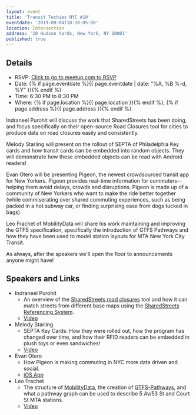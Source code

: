 ```yaml
---
layout: event
title: 'Transit Techies NYC #10'
eventdate: '2019-09-04T18:30-05:00'
location: Intersection
address: '10 Hudson Yards, New York, NY 10001'
published: true
---
```


## Details

- RSVP: [Click to go to meetup.com to RSVP](https://www.meetup.com/Transit-Techies-NYC/events/263684513/)
- Date: {% if page.eventdate %}{{ page.eventdate | date: "%A, %B %-d, %Y" }}{% endif %}
- Time: 6:30 PM to 8:30 PM
- Where: {% if page.location %}{{ page.location }}{% endif %}, {% if page.address %}{{ page.address }}{% endif %}

Indraneel Purohit will discuss the work that SharedStreets has been doing, and focus specifically on their open-source Road Closures tool for cities to produce data on road closures easily and consistently.

Melody Starling will present on the rollout of SEPTA of Philadelphia Key cards and how transit cards can be embedded into random objects. They will demonstrate how these embedded objects can be read with Android readers!	

Evan Otero will be presenting Pigeon, the newest crowdsourced transit app for New Yorkers. Pigeon provides real-time information for commuters--helping them avoid delays, crowds and disruptions. Pigeon is made up of a community of New Yorkers who want to make the ride better together (while commiserating over shared commuting experiences, such as being packed in a hot subway car, or finding surprising ease from dogs tucked in bags).

Leo Frachet of MobilityData will share his work maintaining and improving the GTFS specification, specifically the introduction of GTFS Pathways and how they have been used to model station layouts for MTA New York City Transit.

As always, after the speakers we'll open the floor to announcements anyone might have!

## Speakers and Links

- Indraneel Purohit
  - An overview of the [SharedStreets road closures](https://sharedstreets.io/incidents-construction-closures/) tool and how it can match streets from different base maps using the [SharedStreets Referencing System](https://sharedstreets.io/getting-started-with-the-sharedstreets-referencing-system/).
  - [Video](https://www.youtube.com/watch?v=LUbZs_Kv-Pg)
- Melody Starling
  - SEPTA Key Cards: How they were rolled out, how the program has changed over time, and how their RFID readers can be embedded in plush toys or even sandwiches!
  - [Video](https://www.youtube.com/watch?v=nd4rCXkuAI8)
- Evan Otero
  - How Pigeon is making commuting in NYC more data driven and social.
  - [iOS App](https://apps.apple.com/us/app/pigeon-nyc-public-transit/id1318928385)
- Leo Frachet
  - The structure of [MobilityData](https://mobilitydata.org/), the creation of [GTFS-Pathways](https://github.com/google/transit/pull/143), and what a pathway graph can be used to describe 5 Av/53 St and Court St MTA stations.
  - [Video](https://www.youtube.com/watch?v=IwfaRlTxibM)
